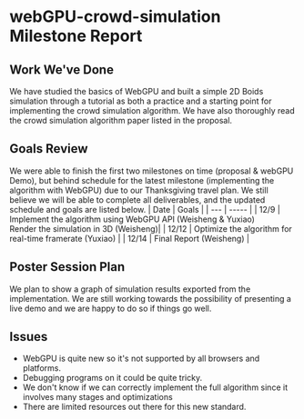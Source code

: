 # webGPU-crowd-simulation Milestone Report

## Work We've Done
We have studied the basics of WebGPU and built a simple 2D Boids simulation through a tutorial as both a practice and a starting point for implementing the crowd simulation algorithm. We have also thoroughly read the crowd simulation algorithm paper listed in the proposal.

## Goals Review
We were able to finish the first two milestones on time (proposal & webGPU Demo), but behind schedule for the latest milestone (implementing the algorithm with WebGPU) due to our Thanksgiving travel plan. We still believe we will be able to complete all deliverables, and the updated schedule and goals are listed below.
| Date | Goals |
| --- | ----- |
| 12/9 | Implement the algorithm using WebGPU API (Weisheng & Yuxiao)<br> Render the simulation in 3D (Weisheng)|
| 12/12 | Optimize the algorithm for real-time framerate (Yuxiao) |
| 12/14 | Final Report (Weisheng) |


## Poster Session Plan

We plan to show a graph of simulation results exported from the implementation. We are still working towards the possibility of presenting a live demo and we are happy to do so if things go well.

## Issues

- WebGPU is quite new so it's not supported by all browsers and platforms.
- Debugging programs on it could be quite tricky.
- We don't know if we can correctly implement the full algorithm since it involves many stages and optimizations
- There are limited resources out there for this new standard.
